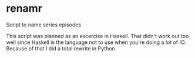 renamr
======

Script to name series episodes

This script was planned as an excercise in Haskell. That didn't work out too well
since Haskell is the language not to use when you're doing a lot of IO. Because of
that I did a total rewrite in Python.
